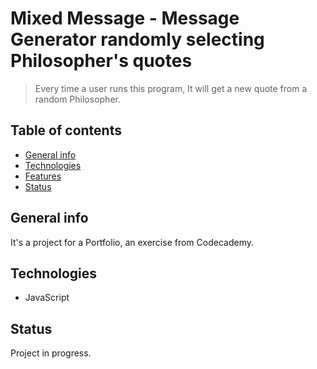 # Mixed Message - Message Generator randomly selecting Philosopher's quotes

> Every time a user runs this program, It will get a new  quote from a random Philosopher.

## Table of contents

* [General info](#general-info)
* [Technologies](#technologies)
* [Features](#features)
* [Status](#status)

## General info

It's a project for a Portfolio, an exercise from Codecademy.

## Technologies

* JavaScript

## Status

Project in progress.
